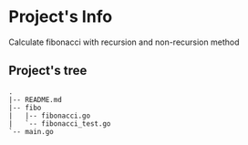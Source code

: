 # Project's Info

Calculate fibonacci with recursion and non-recursion method

## Project's tree

```
.
|-- README.md
|-- fibo
|   |-- fibonacci.go
|   `-- fibonacci_test.go
`-- main.go
```
